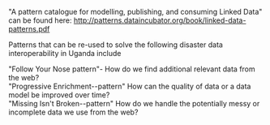 "A pattern catalogue for modelling, publishing, and consuming Linked Data" can be found here: http://patterns.dataincubator.org/book/linked-data-patterns.pdf


Patterns that can be re-used to  solve the following disaster data interoperability in Uganda include

"Follow Your Nose pattern"- How do we find additional relevant data from the web? <br/>
"Progressive Enrichment--pattern" How can the quality of data or a data model be improved over time?<br/>
"Missing Isn't Broken--pattern" How do we handle the potentially messy or incomplete data we use from the web?
 
